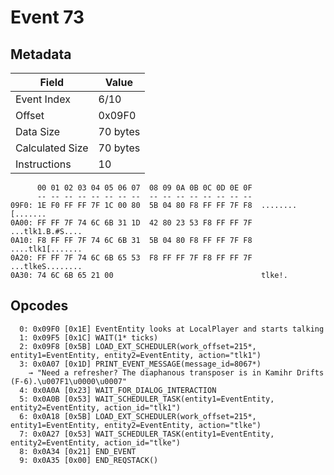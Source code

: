 # Event 73

## Metadata

| Field           | Value    |
|-----------------|----------|
| Event Index     | 6/10     |
| Offset          | 0x09F0   |
| Data Size       | 70 bytes |
| Calculated Size | 70 bytes |
| Instructions    | 10       |

```
      00 01 02 03 04 05 06 07  08 09 0A 0B 0C 0D 0E 0F
      -- -- -- -- -- -- -- --  -- -- -- -- -- -- -- --
09F0: 1E F0 FF FF 7F 1C 00 80  5B 04 80 F8 FF FF 7F F8  ........[.......
0A00: FF FF 7F 74 6C 6B 31 1D  42 80 23 53 F8 FF FF 7F  ...tlk1.B.#S....
0A10: F8 FF FF 7F 74 6C 6B 31  5B 04 80 F8 FF FF 7F F8  ....tlk1[.......
0A20: FF FF 7F 74 6C 6B 65 53  F8 FF FF 7F F8 FF FF 7F  ...tlkeS........
0A30: 74 6C 6B 65 21 00                                 tlke!.          
```

## Opcodes

```
  0: 0x09F0 [0x1E] EventEntity looks at LocalPlayer and starts talking
  1: 0x09F5 [0x1C] WAIT(1* ticks)
  2: 0x09F8 [0x5B] LOAD_EXT_SCHEDULER(work_offset=215*, entity1=EventEntity, entity2=EventEntity, action="tlk1")
  3: 0x0A07 [0x1D] PRINT_EVENT_MESSAGE(message_id=8067*)
    → "Need a refresher? The diaphanous transposer is in Kamihr Drifts (F-6).\u007F1\u0000\u0007"
  4: 0x0A0A [0x23] WAIT_FOR_DIALOG_INTERACTION
  5: 0x0A0B [0x53] WAIT_SCHEDULER_TASK(entity1=EventEntity, entity2=EventEntity, action_id="tlk1")
  6: 0x0A18 [0x5B] LOAD_EXT_SCHEDULER(work_offset=215*, entity1=EventEntity, entity2=EventEntity, action="tlke")
  7: 0x0A27 [0x53] WAIT_SCHEDULER_TASK(entity1=EventEntity, entity2=EventEntity, action_id="tlke")
  8: 0x0A34 [0x21] END_EVENT
  9: 0x0A35 [0x00] END_REQSTACK()
```
